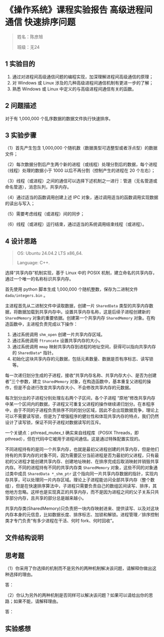 # 《操作系统》课程实验报告 高级进程间通信 快速排序问题

> 姓名：陈彦旭
>
> 班级：无24

## 1 实验目的

1. 通过对进程间高级通信问题的编程实现，加深理解进程间高级通信的原理；
2. 对 Windows 或 Linux 涉及的几种高级进程间通信机制有更进一步的了解；
3. 熟悉 Windows 或 Linux 中定义的与高级进程间通信有关的函数。

## 2 问题描述

对于有 1,000,000 个乱序数据的数据文件执行快速排序。

## 3 实验步骤

（1）首先产生包含 1,000,000 个随机数（数据类型可选整型或者浮点型）的数据文件；

（2）每次数据分割后产生两个新的进程（或线程）处理分割后的数据，每个进程（线程）处理的数据小于 1000 以后不再分割（控制产生的进程在 20 个左右）；

（3）线程（或进程）之间的通信可以选择下述机制之一进行：管道（无名管道或命名管道），消息队列，共享内存。

（4）通过适当的函数调用创建上述 IPC 对象，通过调用适当的函数调用实现数据的读出与写入；

（5）需要考虑线程（或进程）间的同步；

（6）线程（或进程）运行结束，通过适当的系统调用结束线程（或进程）。

## 4 设计思路

> OS: Ubuntu 24.04.2 LTS x86_64.
>
> Language: C++.

选择“共享内存”机制实现，基于 Linux 中的 POSIX 机制，建立命名的共享内存，通过一个唯一的名称标识共享内存。

首先使用 python 脚本生成 1,000,000 个随机整数，保存为二进制文件 `dada/integers.bin` 。

主进程首先从二进制文件中读取数据，创建一片 `SharedData` 类型的共享内存数据，将数据加载到共享内存中。设置共享内存名称，这是后续子进程创建新的 `SharedMemory` 对象的重要依据。创建第一个共享内存 `SharedMemory` 对象。在构造函数中，主进程负责完成以下操作：

1. 通过系统调用 `shm_open` 创建一片共享内存区域。
2. 通过系统调用 `ftruncate` 设置共享内存的大小。
3. 通过系统调用 `mmap` 映射共享内存到进程的地址空间，获得可以指向共享内存的 `SharedData*` 指针。
4. 初始化这块共享内存的元数据，包括元素数量、数据是否有序标志、读写锁等。

每一次递归划分生成的子进程，接收“共享内存名称、共享内存大小、是否为创建者”三个参数，建立 `SharedMemory` 对象，在构造函数中，基本重复父进程的操作，但是不会进行改变共享内存大小、不会修改共享内存的元数据。

每次划分出的子进程分别处理左右两个子区间，各个子进程 “原地”修改共享内存中某一个区间内的数据，子进程又可重复父进程的操作继续递归划分。在本程序中，由于不同的子进程负责排序不同的划分区域，因此不会出现数据竞争，理论上可以不需要读写锁，但是为了增强程序的健壮性和体现共享内存的特点，我们仍然设计了读写锁，保证不同子进程对数据读写的互斥。

一个关键点：pthread_mutex_t 确实来自线程库（POSIX Threads，即 pthread），但在代码中它被用于进程间通信。这是通过特殊配置实现的。

不同进程持有的是同一个共享内存，也就是最初父进程创建的共享内存，但是他们持有的共享内存的对象不同，因为需要区分当前进程是否为最初的父进程，只有最初的父进程才能创建共享内存、创建地址映射、在排序完成后取消映射并销毁共享内存。不同的进程持有不同的共享内存类 `SharedMemory` 对象，这些不同的对象通过类中成员 `SharedData *_shm_ptr` 这个指向同一片共享内存数据的指针，实现内存共享，可以处理同一片内存区域。理论上子进程能访问全部共享内存（整个数组），但是在快速排序算法中，子进程只需要负责自己的数组区间读写、排序，其他地方忽略。这样也是实现真正的共享内存，而不是因为进程之间的父子关系只共享部分内存，且共享的部分总是越来越小。

共享内存类(SharedMemory)只负责把一块内存映射进来、提供读写、以及对这块内存本身的元信息，比如数据长度、排序标志、加锁和解锁。进程管理／排序控制类才专门负责“有多少进程在干活、何时 fork、何时回收”。

## 文件结构说明

## 思考题

（1）你采用了你选择的机制而不是另外的两种机制解决该问题，请解释你做出这种选择的理由。

答：

（2）你认为另外的两种机制是否同样可以解决该问题？如果可以请给出你的思路；如果不能，请解释理由。

答：

## 实验感想
